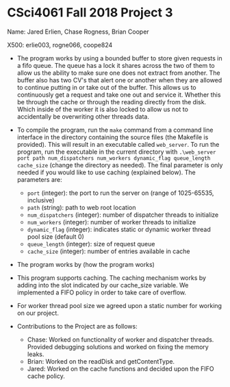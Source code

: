 CSci4061 Fall 2018 Project 3
============================
Name: Jared Erlien, Chase Rogness, Brian Cooper

X500: erlie003, rogne066, coope824

- The program works by using a bounded buffer to store given requests in a fifo queue. The queue has a lock it shares across the two of them to allow us the ability to make sure one does not extract from another. The buffer also has two CV's that alert one or another when they are allowed to continue putting in or take out of the buffer. This allows us to continuously get a request and take one out and service it. Whether this be through the cache or through the reading directly from the disk. Which inside of the worker it is also locked to allow us not to accidentally be overwriting other threads data.
- To compile the program, run the `make` command from a command line interface in the directory containing the source files (the Makefile is provided). This will result in an executable called `web_server`.
To run the program, run the executable in the current directory with `.\web_server port path num_dispatchers num_workers dynamic_flag queue_length cache_size` (change the directory as needed). The final parameter is only needed if you would like to use caching (explained below). The parameters are:

  - `port` (integer): the port to run the server on (range of 1025-65535, inclusive)
  - `path` (string): path to web root location
  - `num_dispatchers` (integer): number of dispatcher threads to initialize
  - `num_workers` (integer): number of worker threads to initialize
  - `dynamic_flag` (integer): indicates static or dynamic worker thread pool size (default 0)
  - `queue_length` (integer): size of request queue
  - `cache_size` (integer): number of entries available in cache

- The program works by (how the program works)
- This program supports caching. The caching mechanism works by adding into the slot indicated by our cache_size variable. We implemented a FIFO policy in order to take care of overflow.
- For worker thread pool size we agreed upon a static number for working on our project. 
- Contributions to the Project are as follows:
  - Chase: Worked on functionality of worker and dispatcher threads. Provided debugging solutions and worked on fixing the memory     leaks.
  - Brian: Worked on the readDisk and getContentType.
  - Jared: Worked on the cache functions and decided upon the FIFO cache policy.
